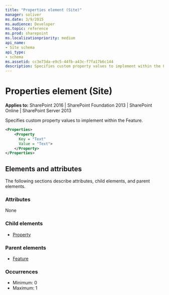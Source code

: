 ```yaml
---
title: "Properties element (Site)"
manager: soliver
ms.date: 3/9/2015
ms.audience: Developer
ms.topic: reference
ms.prod: sharepoint
ms.localizationpriority: medium
api_name:
- Site schema
api_type:
- schema
ms.assetid: cc3e73da-e9c5-44fb-a43c-f7fa17b6c144
description: Specifies custom property values to implement within the Feature. 
---
```


# Properties element (Site)

**Applies to:** SharePoint 2016 | SharePoint Foundation 2013 | SharePoint Online | SharePoint Server 2013
  
Specifies custom property values to implement within the Feature. 
  
```XML
<Properties>
    <Property
      Key = "Text"
      Value = "Text">
    </Property>
</Properties>
```

## Elements and attributes

The following sections describe attributes, child elements, and parent elements.

### Attributes

None
   
### Child elements

- [Property](property-element-sitefeature.md)
   
### Parent elements

- [Feature](feature-element-site.md)
   
### Occurrences

- Minimum: 0
- Maximum: 1  

<br/> 
   

